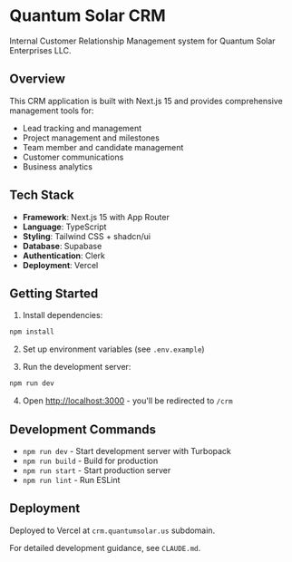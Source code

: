 # Quantum Solar CRM

Internal Customer Relationship Management system for Quantum Solar Enterprises LLC.

## Overview

This CRM application is built with Next.js 15 and provides comprehensive management tools for:
- Lead tracking and management
- Project management and milestones
- Team member and candidate management
- Customer communications
- Business analytics

## Tech Stack

- **Framework**: Next.js 15 with App Router
- **Language**: TypeScript
- **Styling**: Tailwind CSS + shadcn/ui
- **Database**: Supabase
- **Authentication**: Clerk
- **Deployment**: Vercel

## Getting Started

1. Install dependencies:
```bash
npm install
```

2. Set up environment variables (see `.env.example`)

3. Run the development server:
```bash
npm run dev
```

4. Open [http://localhost:3000](http://localhost:3000) - you'll be redirected to `/crm`

## Development Commands

- `npm run dev` - Start development server with Turbopack
- `npm run build` - Build for production
- `npm run start` - Start production server  
- `npm run lint` - Run ESLint

## Deployment

Deployed to Vercel at `crm.quantumsolar.us` subdomain.

For detailed development guidance, see `CLAUDE.md`.
